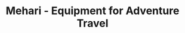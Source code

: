 ---
title: "Mehari - Equipment for Adventure Travel"
url: /gross-rohrheim/mehari-equipment-for-adventure-travel/
shop: Outdoor
---